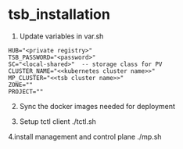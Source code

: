# tsb_installation

1. Update  variables in var.sh
```
HUB="<private registry>"
TSB_PASSWORD="<password>"
SC="<local-shared>"  -- storage class for PV 
CLUSTER_NAME="<<kubernetes cluster name>>"
MP_CLUSTER="<<tsb cluster name>>"
ZONE=""
PROJECT=""
```
2. Sync the docker images needed for deployment 

3. Setup tctl client
 ./tctl.sh

4.install management and control plane
 ./mp.sh
